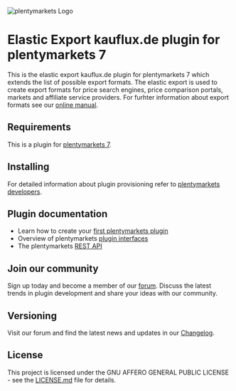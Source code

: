 ![plentymarkets Logo](http://www.plentymarkets.eu/layout/pm/images/logo/plentymarkets-logo.jpg)

# Elastic Export kauflux.de plugin for plentymarkets 7

This is the elastic export kauflux.de plugin for plentymarkets 7 which extends the list of possible export formats. 
The elastic export is used to create export formats for price search engines, price comparison portals, markets and affiliate service providers.
For furhter information about export formats see our [online manual](https://www.plentymarkets.co.uk/manual/data-exchange/data-formats/).

## Requirements

This is a plugin for [plentymarkets 7](https://www.plentymarkets.com).

## Installing

For detailed information about plugin provisioning refer to [plentymarkets developers](https://developers.plentymarkets.com/dev-doc/basics#plugin-provisioning).

## Plugin documentation

- Learn how to create your [first plentymarkets plugin](https://developers.plentymarkets.com/tutorials/helloworld)
- Overview of plentymarkets [plugin interfaces](https://developers.plentymarkets.com/dev-doc/basics#guide-interface)
- The plentymarkets [REST API](https://developers.plentymarkets.com/rest-doc/introduction)

## Join our community

Sign up today and become a member of our [forum](https://forum.plentymarkets.com/c/plugin-entwicklung). Discuss the latest trends in plugin development and share your ideas with our community.

## Versioning

Visit our forum and find the latest news and updates in our [Changelog](https://forum.plentymarkets.com/c/changelog?order=created).

## License

This project is licensed under the GNU AFFERO GENERAL PUBLIC LICENSE - see the [LICENSE.md](/LICENSE.md) file for details.
